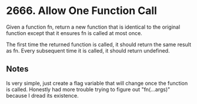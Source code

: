 # 2666. Allow One Function Call

Given a function fn, return a new function that is identical to the original function except that it ensures fn is called at most once.

The first time the returned function is called, it should return the same result as fn.
Every subsequent time it is called, it should return undefined.

## Notes

Is very simple, just create a flag variable that will change once the function is called.
Honestly had more trouble trying to figure out "fn(...args)" because I dread its existence. 